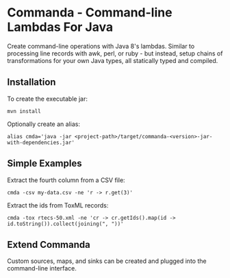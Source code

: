 Commanda - Command-line Lambdas For Java
========================================

Create command-line operations with Java 8's lambdas. Similar to processing
line records with awk, perl, or ruby - but instead, setup chains of
transformations for your own Java types, all statically typed and compiled.


Installation
------------
To create the executable jar:

    mvn install

Optionally create an alias:

    alias cmda='java -jar <project-path>/target/commanda-<version>-jar-with-dependencies.jar'


Simple Examples
---------------
Extract the fourth column from a CSV file:

    cmda -csv my-data.csv -ne 'r -> r.get(3)'

Extract the ids from ToxML records:

    cmda -tox rtecs-50.xml -ne 'cr -> cr.getIds().map(id -> id.toString()).collect(joining(", "))'


Extend Commanda
---------------
Custom sources, maps, and sinks can be created and plugged into the command-line interface.